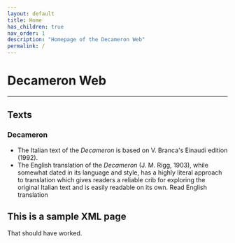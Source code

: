 ```yaml
---
layout: default
title: Home
has_children: true
nav_order: 1
description: "Homepage of the Decameron Web"
permalink: /
---
```


# Decameron Web

---

## Texts

### Decameron

- The Italian text of the *Decameron* is based on V. Branca's Einaudi edition (1992).
- The English translation of the *Decameron* (J. M. Rigg, 1903), while somewhat dated in its language and style, has a highly literal approach to translation which gives readers a reliable crib for exploring the original Italian text and is easily readable on its own. Read English translation

## This is a sample XML page
<script src="/assets/js/CETEI.js"></script>
<script>
      var CETEIcean = new CETEI();
      CETEIcean.getHTML5('/files/italian/itDay01Intro.xml', function(data) {
        document.getElementById("TEI").innerHTML = "";
        document.getElementById("TEI").appendChild(data);
        CETEIcean.addStyle(document, data);
      });</script>
      
  <div id="TEI"></div>
  
  That should have worked.
